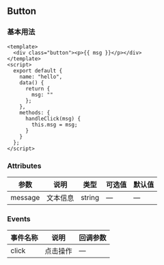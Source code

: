 ## Button

### 基本用法

```tpl
<template>
  <div class="button"><p>{{ msg }}</p></div>
</template>
<script>
  export default {
    name: "hello",
    data() {
      return {
        msg: ""
      };
    },
    methods: {
      handleClick(msg) {
        this.msg = msg;
      }
    }
  };
</script>
```

### Attributes

| 参数    | 说明     | 类型   | 可选值 | 默认值 |
| ------- | -------- | ------ | ------ | ------ |
| message | 文本信息 | string | —      | —      |

### Events

| 事件名称 | 说明     | 回调参数 |
| -------- | -------- | -------- |
| click    | 点击操作 | —        |

